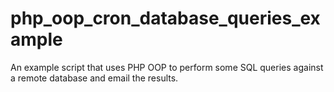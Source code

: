 # php_oop_cron_database_queries_example
An example script that uses PHP OOP to perform some SQL queries against a remote database and email the results.
